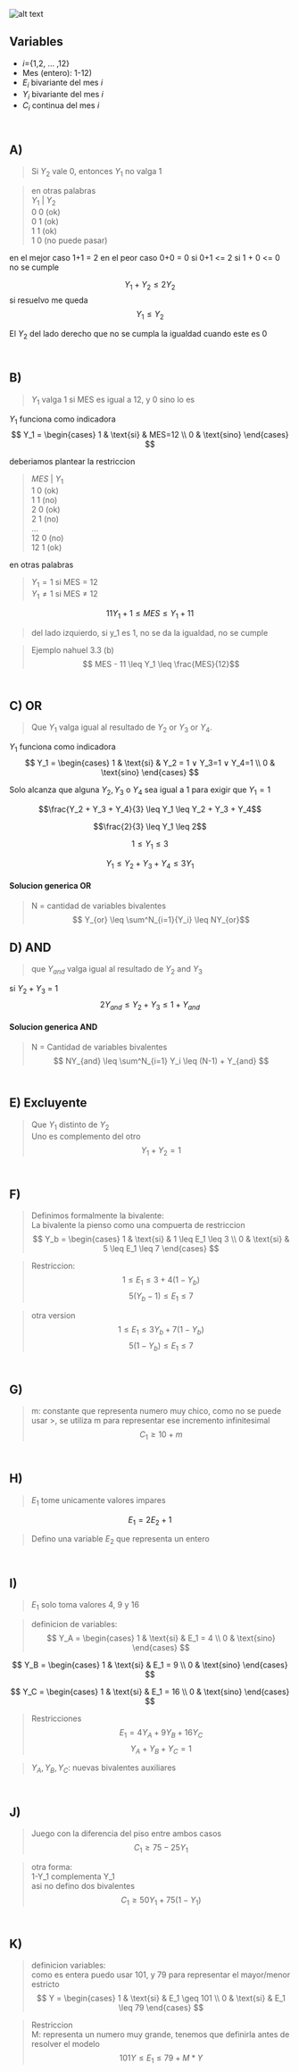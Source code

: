 ![alt text](3.3.png)
## Variables
- $i$={1,2, ... ,12}
- Mes (entero): 1-12) 
- $E_i$ bivariante del mes $i$
- $Y_i$ bivariante del mes $i$
- $C_i$ continua del mes $i$

## <br> A)
> Si $Y_2$ vale 0, entonces $Y_1$ no valga 1

> en otras palabras <br>
> $Y_1$ | $Y_2$     <br>
> 0       0 (ok)    <br>
> 0       1 (ok)    <br>
> 1       1 (ok)    <br>
> 1       0 (no puede pasar) <br>

en el mejor caso 1+1 = 2
en el peor caso 0+0 = 0
si 0+1 <= 2
si 1 + 0 <= 0 no se cumple 

$$Y_1 + Y_2 \leq 2Y_2$$
si resuelvo me queda
$$Y_1 \leq Y_2$$

El $Y_2$ del lado derecho que no se cumpla la igualdad cuando este es 0

## <br> B)
> $Y_1$ valga 1 si MES es igual a 12, y 0 sino lo es

$Y_1$ funciona como indicadora
$$
Y_1 = 
\begin{cases}
1 & \text{si} & MES=12 \\
0 & \text{sino}
\end{cases}
$$

deberiamos plantear la restriccion

> $MES$ | $Y_1$ <br>
> 1     0 (ok)  <br>
> 1     1 (no)  <br>
> 2     0 (ok)  <br>
> 2     1 (no)  <br>
> ...           <br>
> 12    0 (no)  <br>
> 12    1 (ok)  <br>


en otras palabras
> $Y_1 = 1$ si MES $=$ 12 <br>
> $Y_1 \neq 1$ si MES $\neq$ 12

$$ 11Y_1 + 1 \leq MES \leq Y_1 + 11 $$
> del lado izquierdo, si y_1 es 1, no se da la igualdad, no se cumple <br>

>Ejemplo nahuel 3.3 (b)
$$ MES - 11 \leq Y_1 \leq \frac{MES}{12}$$


## <br> C) OR
> Que $Y_1$ valga igual al resultado de $Y_2$ or $Y_3$ or $Y_4$.

$Y_1$ funciona como indicadora
$$
Y_1 = 
\begin{cases}
1 & \text{si} & Y_2 = 1 ∨ Y_3=1 ∨ Y_4=1 \\
0 & \text{sino}
\end{cases}
$$

Solo alcanza que alguna $Y_2, Y_3$ o $Y_4$ sea igual a 1 para exigir que $Y_1 = 1$

$$\frac{Y_2 + Y_3 + Y_4}{3} \leq Y_1 \leq Y_2 + Y_3 + Y_4$$

$$\frac{2}{3} \leq Y_1 \leq 2$$

$$1 \leq Y_1 \leq 3$$

$$ Y_1 \leq
Y_2 + Y_3 + Y_ 4 \leq
3Y_1$$ 

#### Solucion generica OR
> N = cantidad de variables bivalentes
$$ Y_{or} \leq
\sum^N_{i=1}{Y_i} \leq
NY_{or}$$ 

## D) AND
> que $Y_{and}$ valga igual al resultado de $Y_2$ and $Y_3$

si $Y_2 + Y_3$ = 1 
$$ 2Y_{and} \leq Y_2+Y_3 \leq 1 + Y_{and} $$

#### Solucion generica AND
> N = Cantidad de variables bivalentes
$$ NY_{and} \leq \sum^N_{i=1} Y_i \leq (N-1) + Y_{and} $$

## <br> E) Excluyente
> Que $Y_1$ distinto de $Y_2$ <br>
> Uno es complemento del otro
$$ Y_1 + Y_2 = 1$$

## <br> F) 
> Definimos formalmente la bivalente: <br>
> La bivalente la pienso como una compuerta de restriccion
$$
Y_b =
\begin{cases}
    1 & \text{si} & 1 \leq E_1 \leq 3 \\
    0 & \text{si} &  5 \leq E_1 \leq 7
\end{cases}
$$

> Restriccion:
$$ 1 \leq E_1 \leq 3+ 4 (1 - Y_b) $$
$$ 5(Y_b-1) \leq E_1 \leq 7  $$

> otra version
$$1 \leq E_1 \leq 3Y_b + 7(1 - Y_b)$$
$$ 5(1-Y_b) \leq E_1 \leq 7  $$

## <br> G) 
> m: constante que representa numero muy chico, como no se puede usar >, se utiliza m para representar ese incremento infinitesimal 
$$C_1 \geq 10+m$$


## <br> H) 
> $E_1$ tome unicamente valores impares

$$E_1 = 2 E_2 + 1  $$
> Defino una variable $E_2$ que representa un entero

## <br> I) 
> $E_1$ solo toma valores 4, 9 y 16

> definicion de variables:
$$
Y_A =
\begin{cases}
    1 & \text{si} & E_1 = 4 \\
    0 & \text{sino}
\end{cases}
$$


$$
Y_B =
\begin{cases}
    1 & \text{si} & E_1 = 9 \\
    0 & \text{sino}
\end{cases}
$$


$$
Y_C =
\begin{cases}
    1 & \text{si} & E_1 = 16 \\
    0 & \text{sino}
\end{cases}
$$

> Restricciones
$$ E_1 = 4 Y_A + 9 Y_B + 16 Y_C $$
$$ Y_A + Y_B + Y_C = 1 $$

> $Y_A,Y_B,Y_C$: nuevas bivalentes auxiliares

## <br> J) 

> Juego con la diferencia del piso entre ambos casos
$$ C_1 \geq 75 - 25Y_1$$

> otra forma: <br>
> 1-Y_1 complementa Y_1 <br>
> asi no defino dos bivalentes
$$ C_1 \geq 50 Y_1 + 75 (1-Y_1)$$


## <br> K) 

> definicion variables: <Br>
> como es entera puedo usar 101, y 79 para representar el mayor/menor estricto
$$
Y =
\begin{cases}
    1 & \text{si} & E_1 \geq 101 \\
    0 & \text{si} & E_1 \leq 79
\end{cases}
$$

> Restriccion <br>
> M: representa un numero muy grande, tenemos que definirla antes de resolver el modelo
$$101Y \leq E_1 \leq 79 + M*Y$$ 

